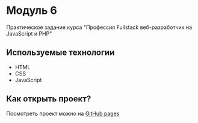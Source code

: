 # Модуль 6

Практическое задание курса "Профессия Fullstack веб-разработчик на JavaScript и PHP"

## Используемые технологии

* HTML
* CSS
* JavaScript

## Как открыть проект?

Посмотреть проект можно на [GitHub pages](https://unecspectedusername.github.io/module_6/ "GitHub pages")
